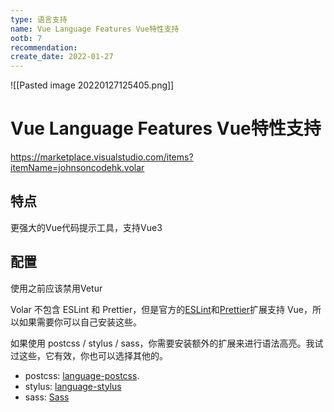 ```yaml
---
type: 语言支持
name: Vue Language Features Vue特性支持
ootb: 7
recommendation: 
create_date: 2022-01-27
---
```


![[Pasted image 20220127125405.png]]

# Vue Language Features Vue特性支持

https://marketplace.visualstudio.com/items?itemName=johnsoncodehk.volar

## 特点

更强大的Vue代码提示工具，支持Vue3



## 配置

使用之前应该禁用Vetur

Volar 不包含 ESLint 和 Prettier，但是官方的[ESLint](https://marketplace.visualstudio.com/items?itemName=dbaeumer.vscode-eslint)和[Prettier](https://marketplace.visualstudio.com/items?itemName=esbenp.prettier-vscode)扩展支持 Vue，所以如果需要你可以自己安装这些。

如果使用 postcss / stylus / sass，你需要安装额外的扩展来进行语法高亮。我试过这些，它有效，你也可以选择其他的。
-   postcss: [language-postcss](https://marketplace.visualstudio.com/items?itemName=cpylua.language-postcss).
-   stylus: [language-stylus](https://marketplace.visualstudio.com/items?itemName=sysoev.language-stylus)
-   sass: [Sass](https://marketplace.visualstudio.com/items?itemName=Syler.sass-indented)